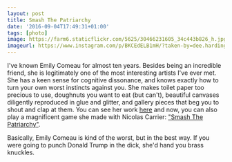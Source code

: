 ```yaml
---
layout: post
title: Smash The Patriarchy
date: '2016-09-04T17:49:31+01:00'
tags: [photo]
image: https://farm6.staticflickr.com/5625/30466231605_34c443b826_h.jpg
imageurl: https://www.instagram.com/p/BKCEdELB1mH/?taken-by=dee.harding
---
```


I've known Emily Comeau for almost ten years. Besides being an incredible friend, she is legitimately one of the most interesting artists I've ever met. She has a keen sense for cognitive dissonance, and knows exactly how to turn your own worst instincts against you. She makes toilet paper too precious to use, doughnuts you want to eat (but can't), beautiful canvases diligently reproduced in glue and glitter, and gallery pieces that beg you to shout and clap at them. You can see her work [here](https://emilycomeau.com/portfolio/) and now, you can also play a magnificent game she made with Nicolas Carrier: ["Smash The Patriarchy"](https://emilycomeau.com/smash-the-patriarchy/). 

Basically, Emily Comeau is kind of the worst, but in the best way. If you were going to punch Donald Trump in the dick, she'd hand you brass knuckles. 
